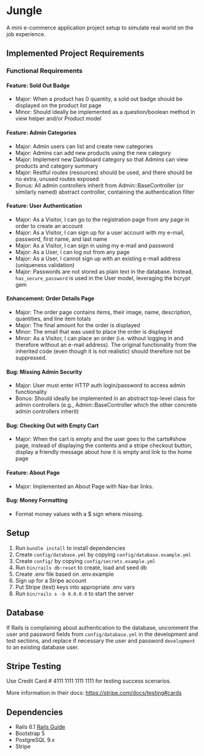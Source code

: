 # Jungle

A mini e-commerce application project setup to simulate real world on the job experience.  

## Implemented Project Requirements

### Functional Requirements

#### Feature: Sold Out Badge
- Major: When a product has 0 quantity, a sold out badge should be displayed on the product list page
- Minor: Should ideally be implemented as a question/boolean method in view helper and/or Product model

#### Feature: Admin Categories
- Major: Admin users can list and create new categories
- Major: Admins can add new products using the new category
- Major: Implement new Dashboard category so that Admins can view products and category summary
- Major: Restful routes (resources) should be used, and there should be no extra, unused routes exposed
- Bonus: All admin controllers inherit from Admin::BaseController (or similarly named) abstract controller, containing the authentication filter

#### Feature: User Authentication
- Major: As a Visitor, I can go to the registration page from any page in order to create an account
- Major: As a Visitor, I can sign up for a user account with my e-mail, password, first name, and last name
- Major: As a Visitor, I can sign in using my e-mail and password
- Major: As a User, I can log out from any page
- Major: As a User, I cannot sign up with an existing e-mail address (uniqueness validation)
- Major: Passwords are not stored as plain text in the database. Instead, `has_secure_password` is used in the User model, leveraging the bcrypt gem

#### Enhancement: Order Details Page
- Major: The order page contains items, their image, name, description, quantities, and line item totals
- Major: The final amount for the order is displayed
- Minor: The email that was used to place the order is displayed
- Minor: As a Visitor, I can place an order (i.e. without logging in and therefore without an e-mail address). The original functionality from the inherited code (even though it is not realistic) should therefore not be suppressed.

#### Bug: Missing Admin Security
- Major: User must enter HTTP auth login/password to access admin functionality
- Bonus: Should ideally be implemented in an abstract top-level class for admin controllers (e.g., Admin::BaseController which the other concrete admin controllers inherit)

#### Bug: Checking Out with Empty Cart
- Major: When the cart is empty and the user goes to the carts#show page, instead of displaying the contents and a stripe checkout button, display a friendly message about how it is empty and link to the home page

#### Feature: About Page
- Major: Implemented an About Page with Nav-bar links.

#### Bug: Money Formatting
- Format money values with a $ sign where missing.


## Setup

1. Run `bundle install` to install dependencies
2. Create `config/database.yml` by copying `config/database.example.yml`
3. Create `config/` by copying `config/secrets.example.yml`
4. Run `bin/rails db:reset` to create, load and seed db
5. Create .env file based on .env.example
6. Sign up for a Stripe account
7. Put Stripe (test) keys into appropriate .env vars
8. Run `bin/rails s -b 0.0.0.0` to start the server

## Database

If Rails is complaining about authentication to the database, uncomment the user and password fields from `config/database.yml` in the development and test sections, and replace if necessary the user and password `development` to an existing database user.

## Stripe Testing

Use Credit Card # 4111 1111 1111 1111 for testing success scenarios.

More information in their docs: <https://stripe.com/docs/testing#cards>

## Dependencies

- Rails 6.1 [Rails Guide](http://guides.rubyonrails.org/v6.1/)
- Bootstrap 5
- PostgreSQL 9.x
- Stripe

